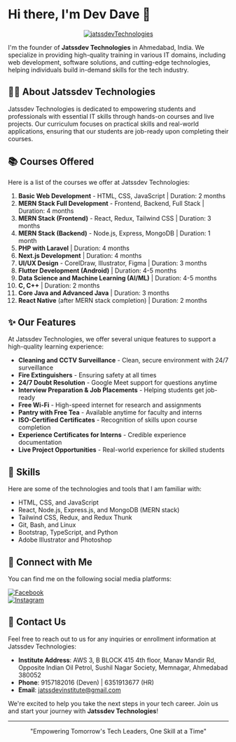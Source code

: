 # Hi there, I'm Dev Dave 👋

<p align="center"> 
  <a href="https://github.com/ryo-ma/github-profile-trophy">
    <img src="https://github-profile-trophy.vercel.app/?username=jatssdevTechnologies&theme=darkhub" alt="jatssdevTechnologies" />
  </a> 
</p>

I'm the founder of **Jatssdev Technologies** in Ahmedabad, India. We specialize in providing high-quality training in various IT domains, including web development, software solutions, and cutting-edge technologies, helping individuals build in-demand skills for the tech industry.

## 🧑‍💻 About Jatssdev Technologies

Jatssdev Technologies is dedicated to empowering students and professionals with essential IT skills through hands-on courses and live projects. Our curriculum focuses on practical skills and real-world applications, ensuring that our students are job-ready upon completing their courses.

## 📚 Courses Offered

Here is a list of the courses we offer at Jatssdev Technologies:

1. **Basic Web Development** - HTML, CSS, JavaScript | Duration: 2 months  
2. **MERN Stack Full Development** - Frontend, Backend, Full Stack | Duration: 4 months  
3. **MERN Stack (Frontend)** - React, Redux, Tailwind CSS | Duration: 3 months  
4. **MERN Stack (Backend)** - Node.js, Express, MongoDB | Duration: 1 month  
5. **PHP with Laravel** | Duration: 4 months  
6. **Next.js Development** | Duration: 4 months  
7. **UI/UX Design** - CorelDraw, Illustrator, Figma | Duration: 3 months  
8. **Flutter Development (Android)** | Duration: 4-5 months  
9. **Data Science and Machine Learning (AI/ML)** | Duration: 4-5 months  
10. **C, C++** | Duration: 2 months  
11. **Core Java and Advanced Java** | Duration: 3 months  
12. **React Native** (after MERN stack completion) | Duration: 2 months  

## ✨ Our Features

At Jatssdev Technologies, we offer several unique features to support a high-quality learning experience:

- **Cleaning and CCTV Surveillance** - Clean, secure environment with 24/7 surveillance  
- **Fire Extinguishers** - Ensuring safety at all times  
- **24/7 Doubt Resolution** - Google Meet support for questions anytime  
- **Interview Preparation & Job Placements** - Helping students get job-ready  
- **Free Wi-Fi** - High-speed internet for research and assignments  
- **Pantry with Free Tea** - Available anytime for faculty and interns  
- **ISO-Certified Certificates** - Recognition of skills upon course completion  
- **Experience Certificates for Interns** - Credible experience documentation  
- **Live Project Opportunities** - Real-world experience for skilled students  

## 🥇 Skills

Here are some of the technologies and tools that I am familiar with:

- HTML, CSS, and JavaScript  
- React, Node.js, Express.js, and MongoDB (MERN stack)  
- Tailwind CSS, Redux, and Redux Thunk  
- Git, Bash, and Linux  
- Bootstrap, TypeScript, and Python  
- Adobe Illustrator and Photoshop  

## 🤳 Connect with Me  

You can find me on the following social media platforms:  

[![Facebook](https://raw.githubusercontent.com/rahuldkjain/github-profile-readme-generator/master/src/images/icons/Social/facebook.svg)](https://www.facebook.com/dev.dave.1023/)  
[![Instagram](https://raw.githubusercontent.com/rahuldkjain/github-profile-readme-generator/master/src/images/icons/Social/instagram.svg)](https://instagram.com/mr.dev_dave)  

## 📌 Contact Us

Feel free to reach out to us for any inquiries or enrollment information at Jatssdev Technologies:

- **Institute Address**: AWS 3, B BLOCK 415 4th floor, Manav Mandir Rd, Opposite Indian Oil Petrol, Sushil Nagar Society, Memnagar, Ahmedabad 380052  
- **Phone**: 9157182016 (Deven) | 6351913677 (HR)  
- **Email**: jatssdevinstitute@gmail.com  

We're excited to help you take the next steps in your tech career. Join us and start your journey with **Jatssdev Technologies**!  

---

<p align="center">"Empowering Tomorrow's Tech Leaders, One Skill at a Time"</p>
